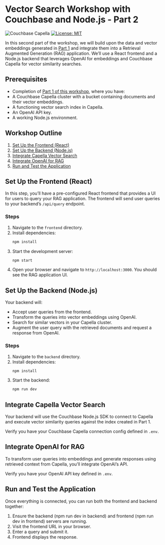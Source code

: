 # Vector Search Workshop with Couchbase and Node.js - Part 2

![Couchbase Capella](https://img.shields.io/badge/Couchbase_Capella-Enabled-red)
[![License: MIT](https://cdn.prod.website-files.com/5e0f1144930a8bc8aace526c/65dd9eb5aaca434fac4f1c34_License-MIT-blue.svg)](/LICENSE)

In this second part of the workshop, we will build upon the data and vector embeddings generated in [Part 1](https://github.com/hummusonrails/vector-search-nodejs-workshop) and integrate them into a Retrieval Augmented Generation (RAG) application. We’ll use a React frontend and a Node.js backend that leverages OpenAI for embeddings and Couchbase Capella for vector similarity searches.

## Prerequisites

- Completion of [Part 1 of this workshop](https://github.com/hummusonrails/vector-search-nodejs-workshop), where you have:
- A Couchbase Capella cluster with a bucket containing documents and their vector embeddings.
- A functioning vector search index in Capella.
- An OpenAI API key.
- A working Node.js environment.

## Workshop Outline

1. [Set Up the Frontend (React)](#set-up-the-frontend-react)
2. [Set Up the Backend (Node.js)](#set-up-the-backend-nodejs)
3. [Integrate Capella Vector Search](#integrate-capella-vector-search)
4. [Integrate OpenAI for RAG](#integrate-openai-for-rag)
5. [Run and Test the Application](#run-and-test-the-application)

## Set Up the Frontend (React)

In this step, you’ll have a pre-configured React frontend that provides a UI for users to query your RAG application. The frontend will send user queries to your backend’s `/api/query` endpoint.

### Steps

1. Navigate to the `frontend` directory.
2. Install dependencies:  
   ```bash
   npm install
   ```
3. Start the development server:
    ```bash
    npm start
    ```
4. Open your browser and navigate to `http://localhost:3000`. You should see the RAG application UI.

## Set Up the Backend (Node.js)

Your backend will:

* Accept user queries from the frontend.
* Transform the queries into vector embeddings using OpenAI.
* Search for similar vectors in your Capella cluster.
* Augment the user query with the retrieved documents and request a response from OpenAI.

### Steps

1. Navigate to the `backend` directory.
2. Install dependencies:  
   ```bash
   npm install
   ```
3. Start the backend:
    ```bash
    npm run dev
    ```

## Integrate Capella Vector Search

Your backend will use the Couchbase Node.js SDK to connect to Capella and execute vector similarity queries against the index created in Part 1.

Verify you have your Couchbase Capella connection config defined in `.env`.

## Integrate OpenAI for RAG

To transform user queries into embeddings and generate responses using retrieved context from Capella, you’ll integrate OpenAI’s API.

Verify you have your OpenAI API key defined in `.env`.

## Run and Test the Application

Once everything is connected, you can run both the frontend and backend together:

1. Ensure the backend (npm run dev in backend) and frontend (npm run dev in frontend) servers are running.
2. Visit the frontend URL in your browser.
3. Enter a query and submit it.
4. Frontend displays the response.
